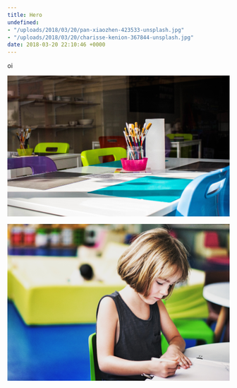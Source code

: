 ```yaml
---
title: Hero
undefined:
- "/uploads/2018/03/20/pan-xiaozhen-423533-unsplash.jpg"
- "/uploads/2018/03/20/charisse-kenion-367844-unsplash.jpg"
date: 2018-03-20 22:10:46 +0000
---
```

oi

![](/uploads/2018/03/20/charisse-kenion-367844-unsplash.jpg "Cadeiras")

![](/uploads/2018/03/20/pan-xiaozhen-423533-unsplash.jpg)